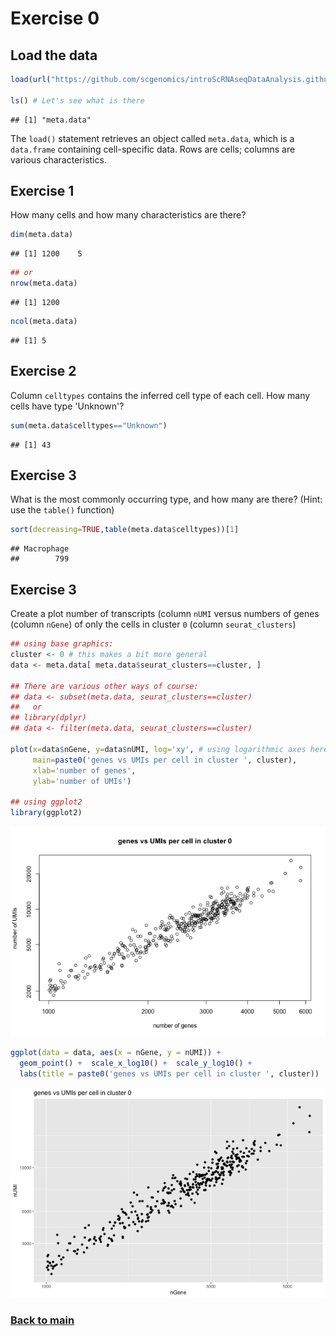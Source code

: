 
# Exercise 0

## Load the data


```r
load(url("https://github.com/scgenomics/introScRNAseqDataAnalysis.github.io/blob/main/docs/self-assess/self-assessment.rda?raw=true"))

ls() # Let's see what is there
```

```
## [1] "meta.data"
```

The `load()` statement retrieves an
object called `meta.data`, which is a `data.frame` containing
cell-specific data. Rows are cells; columns are various characteristics.

## Exercise 1

How many cells and how many characteristics are there?


```r
dim(meta.data)
```

```
## [1] 1200    5
```

```r
## or
nrow(meta.data)
```

```
## [1] 1200
```

```r
ncol(meta.data)
```

```
## [1] 5
```

## Exercise 2

Column `celltypes` contains the inferred cell type of each cell. How
many cells have type 'Unknown'?


```r
sum(meta.data$celltypes=="Unknown")
```

```
## [1] 43
```

##  Exercise 3

What is the most commonly occurring type, and how many are there? (Hint:
use the `table()` function)


```r
sort(decreasing=TRUE,table(meta.data$celltypes))[1]
```

```
## Macrophage 
##        799
```
##  Exercise 3

Create a plot number of transcripts (column `nUMI` versus numbers of
genes (column `nGene`) of only the cells in cluster `0` (column
`seurat_clusters`)


```r
## using base graphics:
cluster <- 0 # this makes a bit more general
data <- meta.data[ meta.data$seurat_clusters==cluster, ]

## There are various other ways of course:
## data <- subset(meta.data, seurat_clusters==cluster)
##   or
## library(dplyr)
## data <- filter(meta.data, seurat_clusters==cluster)

plot(x=data$nGene, y=data$nUMI, log='xy', # using logarithmic axes here
     main=paste0('genes vs UMIs per cell in cluster ', cluster),
     xlab='number of genes',
     ylab='number of UMIs')

## using ggplot2
library(ggplot2)
```

![plot of chunk ex4](figure/ex4-1.png)

```r
ggplot(data = data, aes(x = nGene, y = nUMI)) +
  geom_point() +  scale_x_log10() +  scale_y_log10() + 
  labs(title = paste0('genes vs UMIs per cell in cluster ', cluster))
```

![plot of chunk ex4](figure/ex4-2.png)


### [Back to main](../course.md)

